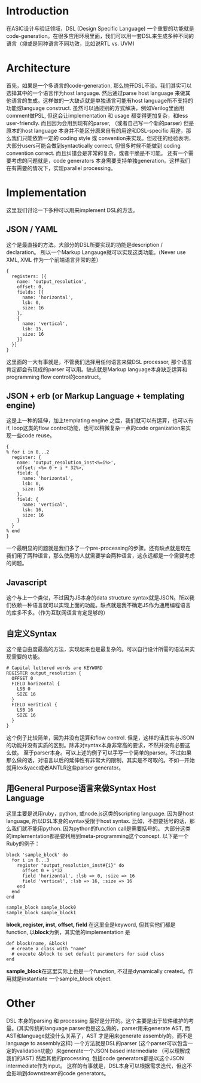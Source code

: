 # Introduction
在ASIC设计与验证领域，DSL (Design Specific Language) 一个重要的功能就是code-generation。在很多应用环境里面，我们可以用一套DSL来生成多种不同的语言（抑或是同种语言不同功效，比如说RTL vs. UVM)

# Architecture
首先，如果是一个多语言的code-generation, 那么抛开DSL不谈。我们其实可以选择其中的一个语言作为host language. 然后通过parse host language 来做其他语言的生成。这样做的一大缺点就是单独语言可能有host language所不支持的功能或language construct. 虽然可以通过别的方式解决，例如Verilog里面用comment做PSL, 但这会让implementation 和 usage 都变得更加复杂，和less user-friendly.
而且因为会用到现有的parser, （或者自己写一个新的parser) 但是原本的host language 本身并不能区分原来自有的用途和DSL-specific 用途，那么我们只能依靠一定的 coding style 或 convention来实现。但过往的经验表明，大部分users可能会做到syntactically correct, 但很多时候不能做到 coding convention correct. 而且纠错会是非常的复杂，或者干脆是不可能。
还有一个需要考虑的问题就是，code generators 本身需要支持单独generation。这样我们在有需要的情况下，实现parallel processing。

# Implementation
这里我们讨论一下多种可以用来implement DSL的方法。

## JSON / YAML
这个是最直接的方法。大部分的DSL所要实现的功能是description / declaration。 所以一个Markup Langauge就可以实现这类功能。(Never use XML, XML 作为一个前端语言非常的差）

```
{
  registers: [{
    name: 'output_resolution',
    offset: 0,
    fields: [{
      name: 'horizontal',
      lsb: 0,
      size: 16
    },
    {
      name: 'vertical',
      lsb: 15,
      size: 16
    }]
  }]
}
```

这里面的一大有事就是，不管我们选择用任何语言来做DSL processor, 那个语言肯定都会有现成的parser 可以用。缺点就是Markup language本身缺乏运算和programming flow control的construct。

## JSON + erb (or Markup Language + templating engine)
这是上一种的延伸，加上templating engine 之后，我们就可以有运算，也可以有if, loop这类的flow control功能，也可以稍微复杂一点的code organization来实现一些code reuse。

```
{
% for i in 0...2
  register: {
    name: 'output_resolution_inst<%=i%>',
    offset: <%= 0 + i * 32%>,
    field: {
      name: 'horizontal',
      lsb: 0,
      size: 16
    },
    field: {
      name: 'vertical',
      lsb: 16,
      size: 16
    }
  }
% end
}
```

一个最明显的问题就是我们多了一个pre-processing的步骤。还有缺点就是现在我们用了两种语言，那么使用的人就需要学会两种语言，这永远都是一个需要考虑的问题。

## Javascript
这个与上一个类似，不过因为JS本身的data structure syntax就是JSON。所以我们依赖一种语言就可以实现上面的功能。缺点就是我不确定JS作为通用编程语言的库多不多。（作为互联网语言肯定是够的）

## 自定义Syntax
这个是自由度最高的方法，实现起来也是最复杂的。可以自行设计所需的语法来实现需要的功能。

```
# Capital lettered words are KEYWORD
REGISTER output_resolution {
  OFFSET 0
  FIELD horizontal {
    LSB 0
    SIZE 16
  }
  FIELD veritical {
    LSB 16
    SIZE 16
  }
}
```
这个例子比较简单，因为并没有运算和flow control. 但是，这样的话其实与JSON的功能并没有实质的区别。除非对syntax本身非常高的要求，不然并没有必要这么做。
至于parser本身。可以上述的例子可以手写一个简单的parser。不过如果那么做的话，对语言以后的延伸性有非常大的限制，其实是不可取的。不如一开始就用lex&yacc或者ANTLR这些parser generator。

## 用General Purpose语言来做Syntax Host Language
这里主要是说用ruby，python, 或node.js这类的scripting language. 因为是host language, 所以DSL本身的syntax受限于host syntax. 比如，不想要括号的话，那么我们就不能用python. 因为python的function call是需要括号的。
大部分这类的implementation都是要利用到meta-programming这个concept.
以下是一个Ruby的例子：
```
block 'sample_block' do
  for i in 0...3
    register "output_resolution_inst#{i}" do
      offset 0 + i*32
      field 'horizontal', :lsb => 0, :size => 16
      field 'vertical', :lsb => 16, :size => 16
    end
  end
end

sample_block sample_block0
sample_block sample_block1
```
**block, register, inst, offset, field** 在这里全是keyword, 但其实他们都是function, 以**block**为例，其实他的implementation 是
```
def block(name, &block)
  # create a class with "name"
  # execute &block to set default parameters for said class
end
```

**sample_block**在这里实际上也是一个function, 不过是dynamically created。作用就是instantiate 一个sample_block object.

# Other
DSL 本身的parsing 和 processing 最好是分开的。这个主要是出于软件维护的考量。(其实传统的language parser也是这么做的，parser用来generate AST, 而AST和language就没什么关系了，AST 才是用来generate assembly的。而不是language to assembly这样)
一个方法就是DSL的parser (这个parser可以包含一定的validation功能）来generate一个JSON based intermediate （可以理解成我们的AST) 然后其他的processing, 包括code generators都是以这个JSON intermediate作为input。
这样的有事就是，DSL本身可以根据需求迭代，但这不会影响到downstream的code generators。
